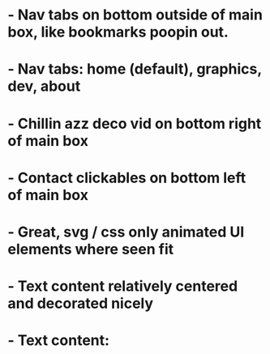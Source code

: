 # - Nav tabs on bottom outside of main box, like bookmarks poopin out.
# - Nav tabs: home (default), graphics, dev, about

# - Chillin azz deco vid on bottom right of main box 
# - Contact clickables on bottom left of main box
# - Great, svg / css only animated UI elements where seen fit
# - Text content relatively centered and decorated nicely 
# - Text content: 